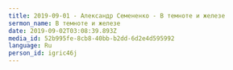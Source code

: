 ```yaml
---
title: 2019-09-01 - Александр Семененко - В темноте и железе
sermon_name: В темноте и железе
date: 2019-09-02T03:08:39.893Z
media_id: 52b995fe-8cb8-40bb-b2dd-6d2e4d595992
language: Ru
person_id: igric46j
---
```


